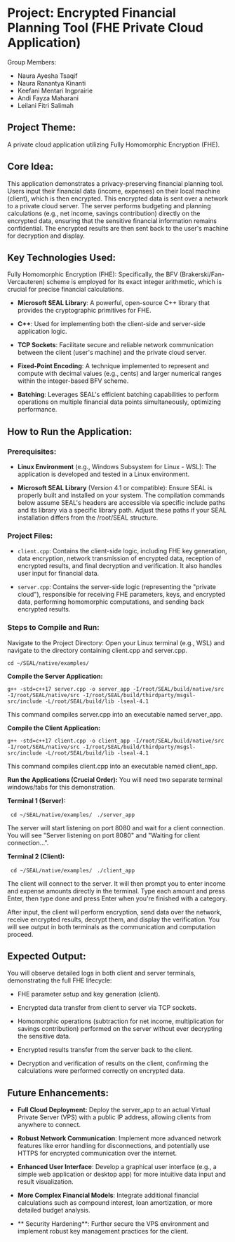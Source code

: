 # Project: Encrypted Financial Planning Tool (FHE Private Cloud Application)
Group Members:
- Naura Ayesha Tsaqif  
- Naura Ranantya Kinanti
- Keefani Mentari Ingprairie
- Andi Fayza Maharani
- Leilani Fitri Salimah

## Project Theme:
A private cloud application utilizing Fully Homomorphic Encryption (FHE).

## Core Idea:
This application demonstrates a privacy-preserving financial planning tool. Users input their financial data (income, expenses) on their local machine (client), which is then encrypted. This encrypted data is sent over a network to a private cloud server. The server performs budgeting and planning calculations (e.g., net income, savings contribution) directly on the encrypted data, ensuring that the sensitive financial information remains confidential. The encrypted results are then sent back to the user's machine for decryption and display.

## Key Technologies Used:
Fully Homomorphic Encryption (FHE): Specifically, the BFV (Brakerski/Fan-Vercauteren) scheme is employed for its exact integer arithmetic, which is crucial for precise financial calculations.

- **Microsoft SEAL Library**: A powerful, open-source C++ library that provides the cryptographic primitives for FHE.

- **C++**: Used for implementing both the client-side and server-side application logic.

- **TCP Sockets**: Facilitate secure and reliable network communication between the client (user's machine) and the private cloud server.

- **Fixed-Point Encoding**: A technique implemented to represent and compute with decimal values (e.g., cents) and larger numerical ranges within the integer-based BFV scheme.

- **Batching**: Leverages SEAL's efficient batching capabilities to perform operations on multiple financial data points simultaneously, optimizing performance.

## How to Run the Application:

### Prerequisites:
- **Linux Environment** (e.g., Windows Subsystem for Linux - WSL): The application is developed and tested in a Linux environment.

- **Microsoft SEAL Library** (Version 4.1 or compatible): Ensure SEAL is properly built and installed on your system. The compilation commands below assume SEAL's headers are accessible via specific include paths and its library via a specific library path. Adjust these paths if your SEAL installation differs from the /root/SEAL structure.

### Project Files:
- `client.cpp`: Contains the client-side logic, including FHE key generation, data encryption, network transmission of encrypted data, reception of encrypted results, and final decryption and verification. It also handles user input for financial data.

- `server.cpp`: Contains the server-side logic (representing the "private cloud"), responsible for receiving FHE parameters, keys, and encrypted data, performing homomorphic computations, and sending back encrypted results.

### Steps to Compile and Run:
Navigate to the Project Directory:
Open your Linux terminal (e.g., WSL) and navigate to the directory containing client.cpp and server.cpp.

``` cd ~/SEAL/native/examples/ ```

**Compile the Server Application:**

``` g++ -std=c++17 server.cpp -o server_app -I/root/SEAL/build/native/src -I/root/SEAL/native/src -I/root/SEAL/build/thirdparty/msgsl-src/include -L/root/SEAL/build/lib -lseal-4.1 ```

This command compiles server.cpp into an executable named server_app.

**Compile the Client Application:**

``` g++ -std=c++17 client.cpp -o client_app -I/root/SEAL/build/native/src -I/root/SEAL/native/src -I/root/SEAL/build/thirdparty/msgsl-src/include -L/root/SEAL/build/lib -lseal-4.1 ```

This command compiles client.cpp into an executable named client_app.

**Run the Applications (Crucial Order):**
You will need two separate terminal windows/tabs for this demonstration.

**Terminal 1 (Server):**

``` cd ~/SEAL/native/examples/```
``` ./server_app```

The server will start listening on port 8080 and wait for a client connection. You will see "Server listening on port 8080" and "Waiting for client connection...".

**Terminal 2 (Client):**

``` cd ~/SEAL/native/examples/```
``` ./client_app```

The client will connect to the server. It will then prompt you to enter income and expense amounts directly in the terminal. Type each amount and press Enter, then type done and press Enter when you're finished with a category.

After input, the client will perform encryption, send data over the network, receive encrypted results, decrypt them, and display the verification. You will see output in both terminals as the communication and computation proceed.

## **Expected Output:**
You will observe detailed logs in both client and server terminals, demonstrating the full FHE lifecycle:

- FHE parameter setup and key generation (client).

- Encrypted data transfer from client to server via TCP sockets.

- Homomorphic operations (subtraction for net income, multiplication for savings contribution) performed on the server without ever decrypting the sensitive data.

- Encrypted results transfer from the server back to the client.

- Decryption and verification of results on the client, confirming the calculations were performed correctly on encrypted data.

## **Future Enhancements:**
- **Full Cloud Deployment:** Deploy the server_app to an actual Virtual Private Server (VPS) with a public IP address, allowing clients from anywhere to connect.

- **Robust Network Communication**: Implement more advanced network features like error handling for disconnections, and potentially use HTTPS for encrypted communication over the internet.

- **Enhanced User Interface**: Develop a graphical user interface (e.g., a simple web application or desktop app) for more intuitive data input and result visualization.

- **More Complex Financial Models**: Integrate additional financial calculations such as compound interest, loan amortization, or more detailed budget analysis.

- ** Security Hardening**: Further secure the VPS environment and implement robust key management practices for the client.

